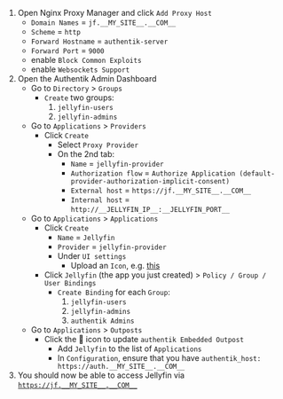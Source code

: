 1) Open Nginx Proxy Manager and click `Add Proxy Host`
    * `Domain Names` = `jf.__MY_SITE__.__COM__`
    * `Scheme` = `http`
    * `Forward Hostname` = `authentik-server`
    * `Forward Port` = `9000`
    * enable `Block Common Exploits`
    * enable `Websockets Support`
1) Open the Authentik Admin Dashboard
    * Go to `Directory` > `Groups`
      * `Create` two groups:
        1) `jellyfin-users`
        1) `jellyfin-admins`
    * Go to `Applications` > `Providers`
      * Click `Create`
        * Select `Proxy Provider`
        * On the 2nd tab:
          * `Name` = `jellyfin-provider`
          * `Authorization flow` = `Authorize Application (default-provider-authorization-implicit-consent)`
          * `External host` = `https://jf.__MY_SITE__.__COM__`
          * `Internal host` = `http://__JELLYFIN_IP__:__JELLYFIN_PORT__`
    * Go to `Applications` > `Applications`
      * Click `Create`
        * `Name` = `Jellyfin`
        * `Provider` = `jellyfin-provider`
        * Under `UI settings`
          * Upload an `Icon`, e.g. [this](https://jellyfin.org/images/banner-dark.svg)
      * Click `Jellyfin` (the app you just created) > `Policy / Group / User Bindings`
        * `Create Binding` for each `Group`:
          1) `jellyfin-users`
          1) `jellyfin-admins`
          1) `authentik Admins`
    * Go to `Applications` > `Outposts`
      * Click the 📝 icon to update `authentik Embedded Outpost`
        * Add `Jellyfin` to the list of `Applications`
        * In `Configuration`, ensure that you have `authentik_host: https://auth.__MY_SITE__.__COM__`
1) You should now be able to access Jellyfin via [`https://jf.__MY_SITE__.__COM__`](https://jf.__MY_SITE__.__COM__)
